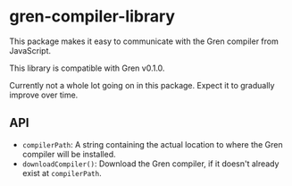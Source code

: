 # gren-compiler-library

This package makes it easy to communicate with the Gren compiler from JavaScript.

This library is compatible with Gren v0.1.0.

Currently not a whole lot going on in this package. Expect it to gradually improve over time.

## API

- `compilerPath`: A string containing the actual location to where the Gren compiler will be installed.
- `downloadCompiler()`: Download the Gren compiler, if it doesn't already exist at `compilerPath`.
